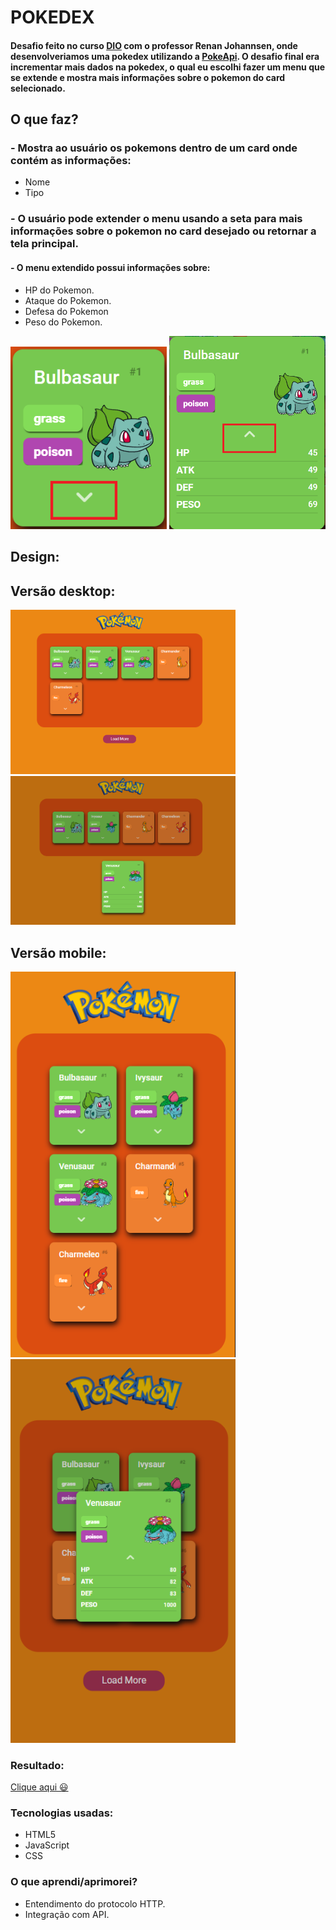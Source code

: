 # POKEDEX

#### Desafio feito no  curso [DIO](https://www.dio.me/) com o professor Renan Johannsen, onde desenvolveriamos uma pokedex utilizando a [PokeApi](https://pokeapi.co/). O desafio final era incrementar mais dados na pokedex, o qual eu escolhi fazer um menu que se extende e mostra mais informações sobre o pokemon do card selecionado.

## O que faz?

### - Mostra ao usuário os pokemons dentro de um card onde contém as informações:

- Nome
- Tipo

### - O usuário pode extender o menu usando a seta para mais informações sobre o pokemon no card desejado ou retornar a tela principal.

#### - O menu extendido possui informações sobre:

- HP do Pokemon.
- Ataque do Pokemon.
- Defesa do Pokemon
- Peso do Pokemon.

<img src="./layouts/card-menu-open.png" width="250px" >
<img src="./layouts/card-menu-close.png" width="250px" >

## Design:

## Versão desktop:

<img src="./layouts/desktop.png" width="360px" >
<img src="./layouts/desktop-menu-active.png" width="360px" >

## Versão mobile:

<img src="./layouts/mobile.png" width="360px" >
<img src="./layouts/mobile-menu-active.png" width="360px" >

### Resultado:

[Clique aqui 😃](https://daniielluiiz.github.io/estudo-api-pokemon/)

### Tecnologias usadas:

- HTML5
- JavaScript
- CSS

### O que aprendi/aprimorei?

- Entendimento do protocolo HTTP.
- Integração com API.

 
